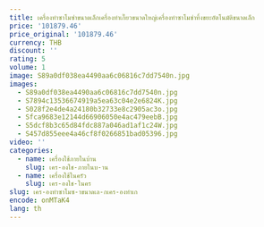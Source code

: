 ```yaml
---
title: เครื่องทำซาโมซ่าขนาดเล็กเครื่องทำเกี๊ยวขนาดใหญ่เครื่องทำซาโมซ่าทิ้งขยะอัตโนมัติขนาดเล็ก
price: '101879.46'
price_original: '101879.46'
currency: THB
discount: ''
rating: 5
volume: 1
image: S89a0df038ea4490aa6c06816c7dd7540n.jpg
images:
  - S89a0df038ea4490aa6c06816c7dd7540n.jpg
  - S7894c13536674919a5ea63c04e2e6824K.jpg
  - S028f2e4de4a24180b32733e8c2905ac3o.jpg
  - Sfca9683e12144d66906050e4ac479eebB.jpg
  - S5dcf8b3c65d84fdc887a046ad1af1c24W.jpg
  - S457d855eee4a46cf8f0266851bad05396.jpg
video: ''
categories:
  - name: เครื่องใช้ภายในบ้าน
    slug: เคร-องใช-ภายในบ-าน
  - name: เครื่องใช้ในครัว
    slug: เคร-องใช-ในคร
slug: เคร-องทำซาโมซ-าขนาดเล-กเคร-องทำเก
encode: onMTaK4
lang: th
---
```

  
